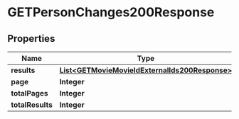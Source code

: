 

# GETPersonChanges200Response


## Properties

| Name | Type | Description | Notes |
|------------ | ------------- | ------------- | -------------|
|**results** | [**List&lt;GETMovieMovieIdExternalIds200Response&gt;**](GETMovieMovieIdExternalIds200Response.md) |  |  [optional] |
|**page** | **Integer** |  |  [optional] |
|**totalPages** | **Integer** |  |  [optional] |
|**totalResults** | **Integer** |  |  [optional] |



